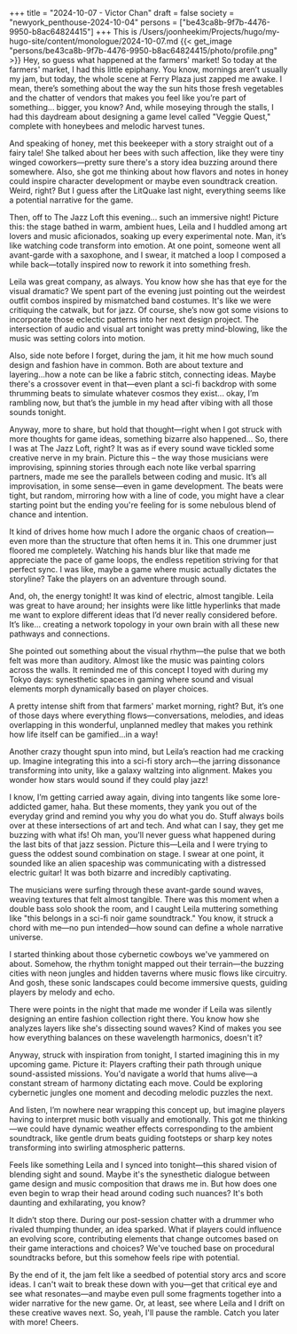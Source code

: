 +++
title = "2024-10-07 - Victor Chan"
draft = false
society = "newyork_penthouse-2024-10-04"
persons = ["be43ca8b-9f7b-4476-9950-b8ac64824415"]
+++
This is /Users/joonheekim/Projects/hugo/my-hugo-site/content/monologue/2024-10-07.md
{{< get_image "persons/be43ca8b-9f7b-4476-9950-b8ac64824415/photo/profile.png" >}}
Hey, so guess what happened at the farmers' market!
So today at the farmers' market, I had this little epiphany. You know, mornings aren’t usually my jam, but today, the whole scene at Ferry Plaza just zapped me awake. I mean, there’s something about the way the sun hits those fresh vegetables and the chatter of vendors that makes you feel like you’re part of something... bigger, you know? And, while moseying through the stalls, I had this daydream about designing a game level called "Veggie Quest," complete with honeybees and melodic harvest tunes. 

And speaking of honey, met this beekeeper with a story straight out of a fairy tale! She talked about her bees with such affection, like they were tiny winged coworkers—pretty sure there's a story idea buzzing around there somewhere. Also, she got me thinking about how flavors and notes in honey could inspire character development or maybe even soundtrack creation. Weird, right? But I guess after the LitQuake last night, everything seems like a potential narrative for the game.

Then, off to The Jazz Loft this evening... such an immersive night! Picture this: the stage bathed in warm, ambient hues, Leila and I huddled among art lovers and music aficionados, soaking up every experimental note. Man, it’s like watching code transform into emotion. At one point, someone went all avant-garde with a saxophone, and I swear, it matched a loop I composed a while back—totally inspired now to rework it into something fresh.

Leila was great company, as always. You know how she has that eye for the visual dramatic? We spent part of the evening just pointing out the weirdest outfit combos inspired by mismatched band costumes. It's like we were critiquing the catwalk, but for jazz. Of course, she’s now got some visions to incorporate those eclectic patterns into her next design project. The intersection of audio and visual art tonight was pretty mind-blowing, like the music was setting colors into motion. 

Also, side note before I forget, during the jam, it hit me how much sound design and fashion have in common. Both are about texture and layering...how a note can be like a fabric stitch, connecting ideas. Maybe there's a crossover event in that—even plant a sci-fi backdrop with some thrumming beats to simulate whatever cosmos they exist... okay, I’m rambling now, but that’s the jumble in my head after vibing with all those sounds tonight.

Anyway, more to share, but hold that thought—right when I got struck with more thoughts for game ideas, something bizarre also happened...
 So, there I was at The Jazz Loft, right? It was as if every sound wave tickled some creative nerve in my brain. Picture this – the way those musicians were improvising, spinning stories through each note like verbal sparring partners, made me see the parallels between coding and music. It’s all improvisation, in some sense—even in game development. The beats were tight, but random, mirroring how with a line of code, you might have a clear starting point but the ending you're feeling for is some nebulous blend of chance and intention. 

It kind of drives home how much I adore the organic chaos of creation—even more than the structure that often hems it in. This one drummer just floored me completely. Watching his hands blur like that made me appreciate the pace of game loops, the endless repetition striving for that perfect sync. I was like, maybe a game where music actually dictates the storyline? Take the players on an adventure through sound. 

And, oh, the energy tonight! It was kind of electric, almost tangible. Leila was great to have around; her insights were like little hyperlinks that made me want to explore different ideas that I’d never really considered before. It’s like... creating a network topology in your own brain with all these new pathways and connections. 

She pointed out something about the visual rhythm—the pulse that we both felt was more than auditory. Almost like the music was painting colors across the walls. It reminded me of this concept I toyed with during my Tokyo days: synesthetic spaces in gaming where sound and visual elements morph dynamically based on player choices. 

A pretty intense shift from that farmers' market morning, right? But, it’s one of those days where everything flows—conversations, melodies, and ideas overlapping in this wonderful, unplanned medley that makes you rethink how life itself can be gamified...in a way!

Another crazy thought spun into mind, but Leila’s reaction had me cracking up. Imagine integrating this into a sci-fi story arch—the jarring dissonance transforming into unity, like a galaxy waltzing into alignment. Makes you wonder how stars would sound if they could play jazz!

I know, I’m getting carried away again, diving into tangents like some lore-addicted gamer, haha. But these moments, they yank you out of the everyday grind and remind you why you do what you do. Stuff always boils over at these intersections of art and tech. And what can I say, they get me buzzing with what ifs!
Oh man, you'll never guess what happened during the last bits of that jazz session. Picture this—Leila and I were trying to guess the oddest sound combination on stage. I swear at one point, it sounded like an alien spaceship was communicating with a distressed electric guitar! It was both bizarre and incredibly captivating.

The musicians were surfing through these avant-garde sound waves, weaving textures that felt almost tangible. There was this moment when a double bass solo shook the room, and I caught Leila muttering something like "this belongs in a sci-fi noir game soundtrack." You know, it struck a chord with me—no pun intended—how sound can define a whole narrative universe. 

I started thinking about those cybernetic cowboys we've yammered on about. Somehow, the rhythm tonight mapped out their terrain—the buzzing cities with neon jungles and hidden taverns where music flows like circuitry. And gosh, these sonic landscapes could become immersive quests, guiding players by melody and echo.

There were points in the night that made me wonder if Leila was silently designing an entire fashion collection right there. You know how she analyzes layers like she's dissecting sound waves? Kind of makes you see how everything balances on these wavelength harmonics, doesn't it?

Anyway, struck with inspiration from tonight, I started imagining this in my upcoming game. Picture it: Players crafting their path through unique sound-assisted missions. You'd navigate a world that hums alive—a constant stream of harmony dictating each move. Could be exploring cybernetic jungles one moment and decoding melodic puzzles the next. 

And listen, I’m nowhere near wrapping this concept up, but imagine players having to interpret music both visually and emotionally. This got me thinking—we could have dynamic weather effects corresponding to the ambient soundtrack, like gentle drum beats guiding footsteps or sharp key notes transforming into swirling atmospheric patterns.

Feels like something Leila and I synced into tonight—this shared vision of blending sight and sound. Maybe it's the synesthetic dialogue between game design and music composition that draws me in. But how does one even begin to wrap their head around coding such nuances? It's both daunting and exhilarating, you know?

It didn’t stop there. During our post-session chatter with a drummer who rivaled thumping thunder, an idea sparked. What if players could influence an evolving score, contributing elements that change outcomes based on their game interactions and choices? We've touched base on procedural soundtracks before, but this somehow feels ripe with potential.

By the end of it, the jam felt like a seedbed of potential story arcs and score ideas. I can't wait to break these down with you—get that critical eye and see what resonates—and maybe even pull some fragments together into a wider narrative for the new game. Or, at least, see where Leila and I drift on these creative waves next.
So, yeah, I'll pause the ramble. Catch you later with more! Cheers.
